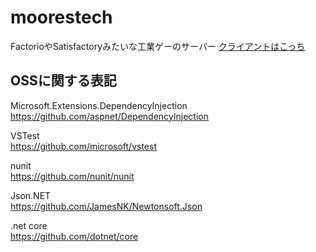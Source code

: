 # moorestech
FactorioやSatisfactoryみたいな工業ゲーのサーバー
[クライアントはこっち](https://github.com/sakastudio/moorestech_client)

## OSSに関する表記
Microsoft.Extensions.DependencyInjection  
https://github.com/aspnet/DependencyInjection

VSTest  
https://github.com/microsoft/vstest

nunit  
https://github.com/nunit/nunit  

Json.NET  
https://github.com/JamesNK/Newtonsoft.Json

.net core  
https://github.com/dotnet/core  
